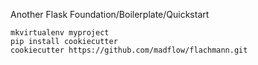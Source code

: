 Another Flask Foundation/Boilerplate/Quickstart

    mkvirtualenv myproject
    pip install cookiecutter
    cookiecutter https://github.com/madflow/flachmann.git
